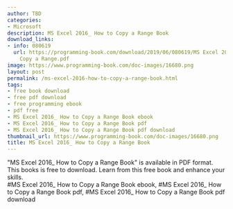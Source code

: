 ```yaml
---
author: TBD
categories:
- Microsoft
description: MS Excel 2016_ How to Copy a Range Book
download_links:
- info: 080619
  url: https://programming-book.com/download/2019/06/080619/MS Excel 2016_ How to
    Copy a Range.pdf
image: https://www.programming-book.com/doc-images/16680.png
layout: post
permalink: /ms-excel-2016-how-to-copy-a-range-book.html
tags:
- free book download
- free pdf download
- free programming ebook
- pdf free
- MS Excel 2016_ How to Copy a Range Book ebook
- MS Excel 2016_ How to Copy a Range Book pdf
- MS Excel 2016_ How to Copy a Range Book pdf download
thumbnail_url: https://www.programming-book.com/doc-images/16680.png
title: MS Excel 2016_ How to Copy a Range Book
---
```


 
<div class="item-desc text-justify">
  "MS Excel 2016_ How to Copy a Range Book" is available in PDF format. This books is free to download. Learn from this free book and enhance your skills.
  <br>
  #MS Excel 2016_ How to Copy a Range Book ebook, #MS Excel 2016_ How to Copy a Range Book pdf, #MS Excel 2016_ How to Copy a Range Book pdf download
</div>